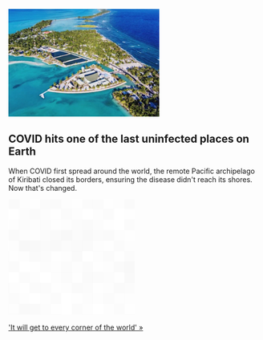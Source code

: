 
![COVID hits one of the last uninfected places on Earth](./20220128115855.png)
## COVID hits one of the last uninfected places on Earth

When COVID first spread around the world, the remote Pacific archipelago of Kiribati closed its borders, ensuring the disease didn't reach its shores. Now that's changed.

![pic](../square_bg.png)

['It will get to every corner of the world' »](https://www.yahoo.com/news/covid-hits-one-last-uninfected-025228110.html)
